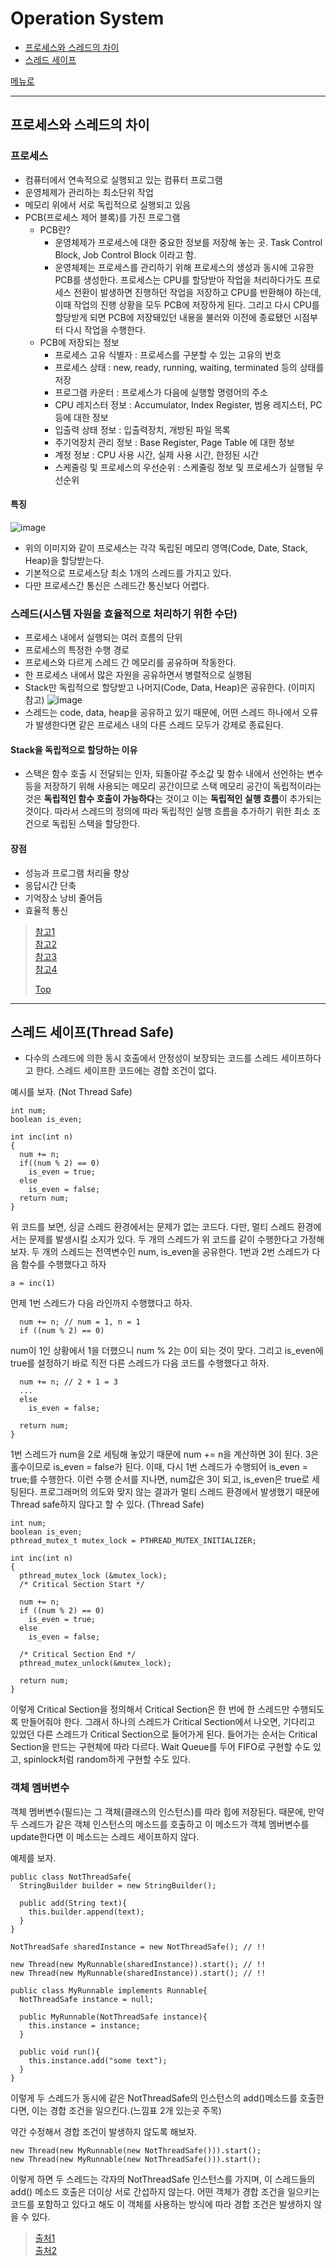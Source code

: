 # Operation System
* [프로세스와 스레드의 차이](https://github.com/JH-TT/CS_Practice/blob/main/Contents/Operating_System.md#%ED%94%84%EB%A1%9C%EC%84%B8%EC%8A%A4%EC%99%80-%EC%8A%A4%EB%A0%88%EB%93%9C%EC%9D%98-%EC%B0%A8%EC%9D%B4)
* [스레드 세이프](https://github.com/JH-TT/CS_Practice/blob/main/Contents/Operating_System.md#%EC%8A%A4%EB%A0%88%EB%93%9C-%EC%84%B8%EC%9D%B4%ED%94%84thread-safe)

[메뉴로](https://github.com/JH-TT/CS_Practice)

- - -
## 프로세스와 스레드의 차이
### 프로세스
- 컴퓨터에서 연속적으로 실행되고 있는 컴퓨터 프로그램
- 운영체제가 관리하는 최소단위 작업
- 메모리 위에서 서로 독립적으로 실행되고 있음
- PCB(프로세스 제어 블록)를 가진 프로그램
  - PCB란?
    - 운영체제가 프로세스에 대한 중요한 정보를 저장해 놓는 곳. Task Control Block, Job Control Block 이라고 함.
    - 운영체제는 프로세스를 관리하기 위해 프로세스의 생성과 동시에 고유한 PCB를 생성한다. 프로세스는 CPU를 할당받아 작업을 처리하다가도 프로세스 전환이 발생하면 진행하던 작업을 저장하고 CPU를 반환해야 하는데, 이때 작업의 진행 상황을 모두 PCB에 저장하게 된다. 그리고 다시 CPU를 할당받게 되면 PCB에 저장돼있던 내용을 불러와 이전에 종료됐던 시점부터 다시 작업을 수행한다.
  - PCB에 저장되는 정보
    - 프로세스 고유 식별자 : 프로세스를 구분할 수 있는 고유의 번호
    - 프로세스 상태 : new, ready, running, waiting, terminated 등의 상태를 저장
    - 프로그램 카운터 : 프로세스가 다음에 실행할 명령어의 주소
    - CPU 레지스터 정보 : Accumulator, Index Register, 범용 레지스터, PC 등에 대한 정보
    - 입출력 상태 정보 : 입출력장치, 개방된 파일 목록
    - 주기억장치 관리 정보 : Base Register, Page Table 에 대한 정보
    - 계정 정보 : CPU 사용 시간, 실제 사용 시간, 한정된 시간
    - 스케줄링 및 프로세스의 우선순위 : 스케줄링 정보 및 프로세스가 실행될 우선순위
#### 특징
![image](https://user-images.githubusercontent.com/79801565/129071207-b77481df-ed02-4ee8-9385-0aea49701484.png)
- 위의 이미지와 같이 프로세스는 각각 독립된 메모리 영역(Code, Date, Stack, Heap)을 할당받는다.
- 기본적으로 프로세스당 최소 1개의 스레드를 가지고 있다.
- 다만 프로세스간 통신은 스레드간 통신보다 어렵다.

### 스레드(시스템 자원을 효율적으로 처리하기 위한 수단)
- 프로세스 내에서 실행되는 여러 흐름의 단위
- 프로세스의 특정한 수행 경로
- 프로세스와 다르게 스레드 간 메모리를 공유하며 작동한다.
- 한 프로세스 내에서 많은 자원을 공유하면서 병렬적으로 실행됨
- Stack만 독립적으로 할당받고 나머지(Code, Data, Heap)은 공유한다. (이미지 참고)
![image](https://user-images.githubusercontent.com/79801565/129076178-23547c9a-7442-4bf0-830e-15e264ec8712.png)
- 스레드는 code, data, heap을 공유하고 있기 때문에, 어떤 스레드 하나에서 오류가 발생한다면 같은 프로세스 내의 다른 스레드 모두가 강제로 종료된다.
#### Stack을 독립적으로 할당하는 이유
  - 스택은 함수 호출 시 전달되는 인자, 되돌아갈 주소값 및 함수 내에서 선언하는 변수 등을 저장하기 위해 사용되는 메모리 공간이므로 스택 메모리 공간이 독립적이라는 것은 **독립적인 함수 호출이 가능하다**는 것이고 이는 **독립적인 실행 흐름**이 추가되는 것이다. 따라서 스레드의 정의에 따라 독립적인 실행 흐름을 추가하기 위한 최소 조건으로 독립된 스택을 할당한다.
#### 장점
  - 성능과 프로그램 처리율 향상
  - 응답시간 단축
  - 기억장소 낭비 줄어듬
  - 효율적 통신

> [참고1](https://github.com/JaeYeopHan/Interview_Question_for_Beginner/tree/master/OS#%ED%94%84%EB%A1%9C%EC%84%B8%EC%8A%A4%EC%99%80-%EC%8A%A4%EB%A0%88%EB%93%9C%EC%9D%98-%EC%B0%A8%EC%9D%B4)   
> [참고2](https://blog.naver.com/wltjdrmsdl/222343752066)   
> [참고3](https://gmlwjd9405.github.io/2018/09/14/process-vs-thread.html)   
> [참고4](https://shoark7.github.io/programming/knowledge/difference-between-process-and-thread)
>    
> [Top](https://github.com/JH-TT/CS_Practice/blob/main/Contents/Operating_System.md#operation-system)
- - -

## 스레드 세이프(Thread Safe)
- 다수의 스레드에 의한 동시 호출에서 안정성이 보장되는 코드를 스레드 세이프하다고 한다. 스레드 세이프한 코드에는 경합 조건이 없다.

예시를 보자.
(Not Thread Safe)
```
int num;
boolean is_even;

int inc(int n)
{
  num += n;
  if((num % 2) == 0)
    is_even = true;
  else
    is_even = false;
  return num;
}
```
위 코드를 보면, 싱글 스레드 환경에서는 문제가 없는 코드다.
다만, 멀티 스레드 환경에서는 문제를 발생시킬 소지가 있다. 두 개의 스레드가 위 코드를 같이 수행한다고 가정해보자. 두 개의 스레드는 전역변수인 num, is_even을 공유한다.
1번과 2번 스레드가 다음 함수를 수행했다고 하자
```
a = inc(1)
```
먼제 1번 스레드가 다음 라인까지 수행했다고 하자.
```
  num += n; // num = 1, n = 1
  if ((num % 2) == 0)
```
num이 1인 상황에서 1을 더했으니 num % 2는 0이 되는 것이 맞다. 그리고 is_even에 true를 설정하기 바로 직전 다른 스레드가 다음 코드를 수행했다고 하자.
```
  num += n; // 2 + 1 = 3
  ...
  else
    is_even = false;
    
  return num;
}
```
1번 스레드가 num을 2로 세팅해 놓았기 때문에 num += n을 계산하면 3이 된다.
3은 홀수이므로 is_even = false가 된다.
이때, 다시 1번 스레드가 수행되어 is_even = true;를 수행한다.
이런 수행 순서를 지나면, num값은 3이 되고, is_even은 true로 세팅된다. 프로그래머의 의도와 맞지 않는 결과가 멀티 스레드 환경에서 발생했기 때문에 Thread safe하지 않다고 할 수 있다.
(Thread Safe)
```
int num;
boolean is_even;
pthread_mutex_t mutex_lock = PTHREAD_MUTEX_INITIALIZER;

int inc(int n)
{
  pthread_mutex_lock (&mutex_lock);
  /* Critical Section Start */
  
  num += n;
  if ((num % 2) == 0)
    is_even = true;
  else
    is_even = false;
    
  /* Critical Section End */
  pthread_mutex_unlock(&mutex_lock);
  
  return num;
}
```
이렇게 Critical Section을 정의해서 Critical Section은 한 번에 한 스레드만 수행되도록 만들어줘야 한다.
그래서 하나의 스레드가 Critical Section에서 나오면, 기다리고 있었던 다른 스레드가 Critical Section으로 들어가게 된다. 들어가는 순서는 Critical Section을 만드는 구현체에 따라 다르다. Wait Queue를 두어 FIFO로 구현할 수도 있고, spinlock처럼 random하게 구현할 수도 있다.

### 객체 멤버변수
객체 멤버변수(필드)는 그 객체(클래스의 인스턴스)를 따라 힙에 저장된다. 때문에, 만약 두 스레드가 같은 객체 인스턴스의 메소드를 호출하고 이 메소드가 객체 멤버변수를 update한다면 이 메소드는 스레드 세이프하지 않다.

예제를 보자.
```
public class NotThreadSafe{
  StringBuilder builder = new StringBuilder();
  
  public add(String text){
    this.builder.append(text);
  }
}

NotThreadSafe sharedInstance = new NotThreadSafe(); // !!

new Thread(new MyRunnable(sharedInstance)).start(); // !!
new Thread(new MyRunnable(sharedInstance)).start(); // !!

public class MyRunnable implements Runnable{
  NotThreadSafe instance = null;

  public MyRunnable(NotThreadSafe instance){
    this.instance = instance;
  }

  public void run(){
    this.instance.add("some text");
  }
}
```
이렇게 두 스레드가 동시에 같은 NotThreadSafe의 인스턴스의 add()메소드를 호출한다면, 이는 경합 조건을 일으킨다.(느낌표 2개 있는곳 주목)

약간 수정해서 경합 조건이 발생하지 않도록 해보자.
```
new Thread(new MyRunnable(new NotThreadSafe())).start();
new Thread(new MyRunnable(new NotThreadSafe())).start();
```
이렇게 하면 두 스레드는 각자의 NotThreadSafe 인스턴스를 가지며, 이 스레드들의 add() 메소드 호출은 더이상 서로 간섭하지 않는다.
어떤 객체가 경합 조건을 일으키는 코드를 포함하고 있다고 해도 이 객체를 사용하는 방식에 따라 경합 조건은 발생하지 않을 수 있다.
> [출처1](https://blog.naver.com/complusblog/220985528418)   
> [출처2](https://parkcheolu.tistory.com/12)
